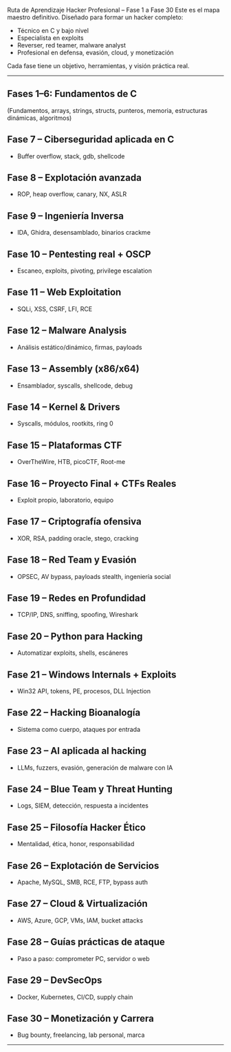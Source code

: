 Ruta de Aprendizaje Hacker Profesional – Fase 1 a Fase 30
Este es el mapa maestro definitivo. Diseñado para formar un hacker completo:
- Técnico en C y bajo nivel
- Especialista en exploits
- Reverser, red teamer, malware analyst
- Profesional en defensa, evasión, cloud, y monetización

Cada fase tiene un objetivo, herramientas, y visión práctica real.

---

## Fases 1–6: Fundamentos de C
(Fundamentos, arrays, strings, structs, punteros, memoria, estructuras dinámicas, algoritmos)

## Fase 7 – Ciberseguridad aplicada en C
- Buffer overflow, stack, gdb, shellcode

## Fase 8 – Explotación avanzada
- ROP, heap overflow, canary, NX, ASLR

## Fase 9 – Ingeniería Inversa
- IDA, Ghidra, desensamblado, binarios crackme

## Fase 10 – Pentesting real + OSCP
- Escaneo, exploits, pivoting, privilege escalation

## Fase 11 – Web Exploitation
- SQLi, XSS, CSRF, LFI, RCE

## Fase 12 – Malware Analysis
- Análisis estático/dinámico, firmas, payloads

## Fase 13 – Assembly (x86/x64)
- Ensamblador, syscalls, shellcode, debug

## Fase 14 – Kernel & Drivers
- Syscalls, módulos, rootkits, ring 0

## Fase 15 – Plataformas CTF
- OverTheWire, HTB, picoCTF, Root-me

## Fase 16 – Proyecto Final + CTFs Reales
- Exploit propio, laboratorio, equipo

## Fase 17 – Criptografía ofensiva
- XOR, RSA, padding oracle, stego, cracking

## Fase 18 – Red Team y Evasión
- OPSEC, AV bypass, payloads stealth, ingeniería social

## Fase 19 – Redes en Profundidad
- TCP/IP, DNS, sniffing, spoofing, Wireshark

## Fase 20 – Python para Hacking
- Automatizar exploits, shells, escáneres

## Fase 21 – Windows Internals + Exploits
- Win32 API, tokens, PE, procesos, DLL Injection

## Fase 22 – Hacking Bioanalogía
- Sistema como cuerpo, ataques por entrada

## Fase 23 – AI aplicada al hacking
- LLMs, fuzzers, evasión, generación de malware con IA

## Fase 24 – Blue Team y Threat Hunting
- Logs, SIEM, detección, respuesta a incidentes

## Fase 25 – Filosofía Hacker Ético
- Mentalidad, ética, honor, responsabilidad

## Fase 26 – Explotación de Servicios
- Apache, MySQL, SMB, RCE, FTP, bypass auth

## Fase 27 – Cloud & Virtualización
- AWS, Azure, GCP, VMs, IAM, bucket attacks

## Fase 28 – Guías prácticas de ataque
- Paso a paso: comprometer PC, servidor o web

## Fase 29 – DevSecOps
- Docker, Kubernetes, CI/CD, supply chain

## Fase 30 – Monetización y Carrera
- Bug bounty, freelancing, lab personal, marca

---
